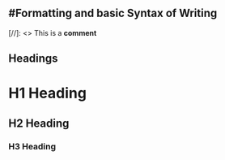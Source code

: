  #Formatting and basic Syntax of Writing
---------------------------------------
[//]: <> This is a **comment**
## Headings

# H1 Heading
## H2 Heading
### H3 Heading
